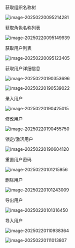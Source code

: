 获取组织名称树

![image-20250220095214281](C:\Users\Lenovo\AppData\Roaming\Typora\typora-user-images\image-20250220095214281.png)

获取角色名称列表

![image-20250220095149939](C:\Users\Lenovo\AppData\Roaming\Typora\typora-user-images\image-20250220095149939.png)

获取用户列表

![image-20250220095123405](C:\Users\Lenovo\AppData\Roaming\Typora\typora-user-images\image-20250220095123405.png)

获取用户详细信息

![image-20250220190353696](C:\Users\Lenovo\AppData\Roaming\Typora\typora-user-images\image-20250220190353696.png)

![image-20250220190539022](C:\Users\Lenovo\AppData\Roaming\Typora\typora-user-images\image-20250220190539022.png)

录入用户

![image-20250220190425015](C:\Users\Lenovo\AppData\Roaming\Typora\typora-user-images\image-20250220190425015.png)

修改用户

![image-20250220190455750](C:\Users\Lenovo\AppData\Roaming\Typora\typora-user-images\image-20250220190455750.png)

锁定/激活用户

![image-20250220190604120](C:\Users\Lenovo\AppData\Roaming\Typora\typora-user-images\image-20250220190604120.png)

重置用户密码

![image-20250220101215956](C:\Users\Lenovo\AppData\Roaming\Typora\typora-user-images\image-20250220101215956.png)

删除用户

![image-20250220101243009](C:\Users\Lenovo\AppData\Roaming\Typora\typora-user-images\image-20250220101243009.png)

导出用户

![image-20250220101316450](C:\Users\Lenovo\AppData\Roaming\Typora\typora-user-images\image-20250220101316450.png)

导入用户

![image-20250220110938364](C:\Users\Lenovo\AppData\Roaming\Typora\typora-user-images\image-20250220110938364.png)

![image-20250220111013807](C:\Users\Lenovo\AppData\Roaming\Typora\typora-user-images\image-20250220111013807.png)